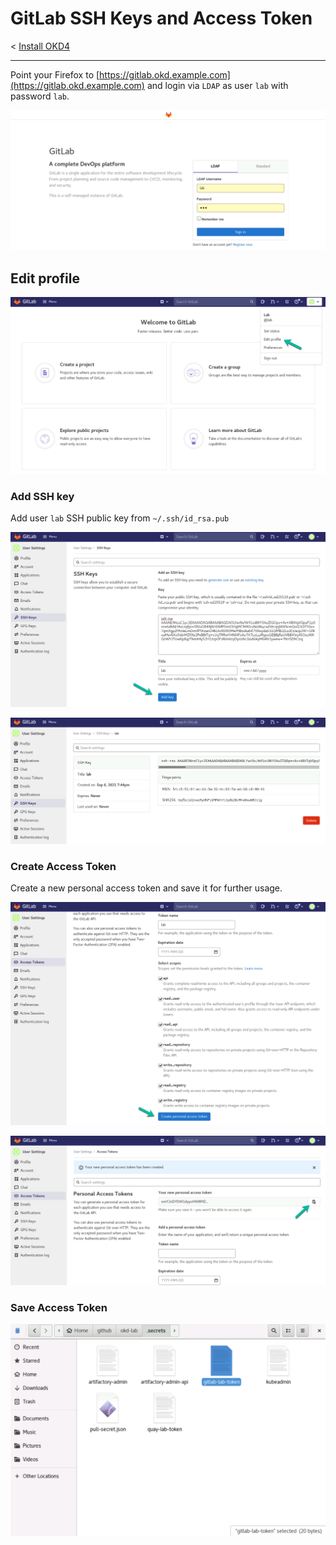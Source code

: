 # GitLab SSH Keys and Access Token

< [Install OKD4](03_install_okd.md)

* * *

Point your Firefox to [https://gitlab.okd.example.com](https://gitlab.okd.example.com) and login via `LDAP` as user `lab` with password `lab`.

![Login](images/gitlab/01.png)

## Edit profile 

![Edit profile](images/gitlab/02.png)

### Add SSH key 

Add user `lab` SSH public key from `~/.ssh/id_rsa.pub`

![Add SSH key](images/gitlab/03.png)

![Add SSH key](images/gitlab/04.png)

### Create Access Token

Create a new personal access token and save it for further usage.

![Access Token](images/gitlab/05.png)

![Access Token](images/gitlab/06.png)

### Save Access Token

![Save Access Token](images/gitlab/07.png)
